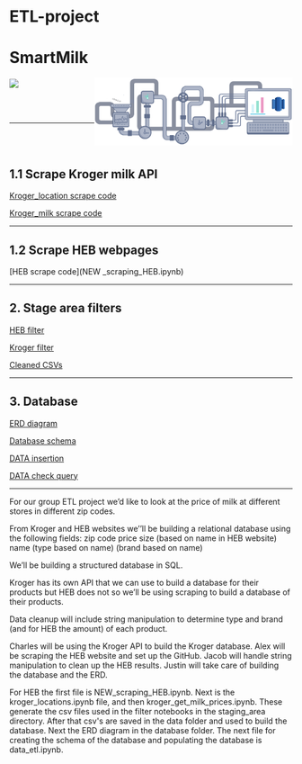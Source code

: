 # ETL-project

# SmartMilk


<img src="images/data-lake.gif"  align="right" width="70%"/>

<img src="https://www.kroger.com/product/images/large/front/0019181735007" align="center" width="24%"/>


<br> </br>

_______________________
<br> </br>

## 1.1 Scrape Kroger milk API 

[Kroger_location scrape code](kroger/kroger_locations.ipynb)

[Kroger_milk scrape code](kroger/kroger_milk_get_price.ipynb)

__________________________
## 1.2 Scrape HEB webpages

[HEB scrape code](NEW _scraping_HEB.ipynb)

_________________________
## 2. Stage area filters

[HEB filter](staging_area/filters_HEB.ipynb)

[Kroger filter](staging_area/filters_kroger.ipynb)

[Cleaned CSVs](data/)

____________________________

## 3. Database

[ERD diagram](database/ERD.ipynb)

[Database schema](database/schema.sql)

[DATA insertion](database/data_etl.ipynb)

[DATA check query](database/Check_database_insertion.ipynb)

_________________________________
For our group ETL project we’d like to look at the price of milk at different stores in different zip codes.


From Kroger and HEB websites we’’ll be building a relational database using the following fields:
zip code
price
size (based on name in HEB website)
name
(type based on name)
(brand based on name)


We’ll be building a structured database in SQL.

Kroger has its own API that we can use to build a database for their products but HEB does not so we’ll be using scraping to build a database of their products.

Data cleanup will include string manipulation to determine type and brand (and for HEB the amount) of each product.

Charles will be using the Kroger API to build the Kroger database.
Alex will be scraping the HEB website and set up the GitHub.
Jacob will handle string manipulation to clean up the HEB results.
Justin will take care of building the database and the ERD.

For HEB the first file is NEW_scraping_HEB.ipynb. Next is the kroger_locations.ipynb file, and then kroger_get_milk_prices.ipynb. These generate the csv files used in the filter notebooks in the staging_area directory. After that csv's are saved in the data folder and used to build the database.
Next the ERD diagram in the database folder. The next file for creating the schema of the database and populating the database is data_etl.ipynb.
